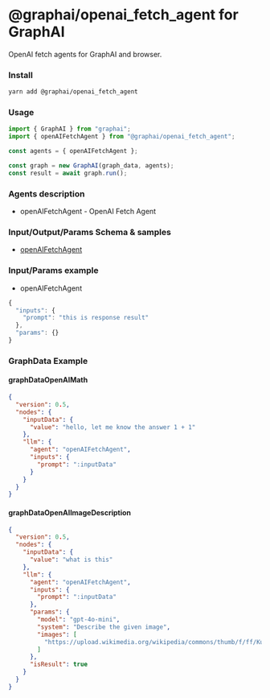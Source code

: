 
# @graphai/openai_fetch_agent for GraphAI

OpenAI fetch agents for GraphAI and browser.

### Install

```sh
yarn add @graphai/openai_fetch_agent
```


### Usage

```typescript
import { GraphAI } from "graphai";
import { openAIFetchAgent } from "@graphai/openai_fetch_agent";

const agents = { openAIFetchAgent };

const graph = new GraphAI(graph_data, agents);
const result = await graph.run();
```

### Agents description
- openAIFetchAgent - OpenAI Fetch Agent

### Input/Output/Params Schema & samples
 - [openAIFetchAgent](https://github.com/receptron/graphai/blob/main/docs/agentDocs/llm/openAIFetchAgent.md)

### Input/Params example
 - openAIFetchAgent


```typescript
{
  "inputs": {
    "prompt": "this is response result"
  },
  "params": {}
}
```






### GraphData Example

#### graphDataOpenAIMath
```json
{
  "version": 0.5,
  "nodes": {
    "inputData": {
      "value": "hello, let me know the answer 1 + 1"
    },
    "llm": {
      "agent": "openAIFetchAgent",
      "inputs": {
        "prompt": ":inputData"
      }
    }
  }
}
```

#### graphDataOpenAIImageDescription
```json
{
  "version": 0.5,
  "nodes": {
    "inputData": {
      "value": "what is this"
    },
    "llm": {
      "agent": "openAIFetchAgent",
      "inputs": {
        "prompt": ":inputData"
      },
      "params": {
        "model": "gpt-4o-mini",
        "system": "Describe the given image",
        "images": [
          "https://upload.wikimedia.org/wikipedia/commons/thumb/f/ff/Kumamoto_Castle_Keep_Tower_20221022-3.jpg/1920px-Kumamoto_Castle_Keep_Tower_20221022-3.jpg"
        ]
      },
      "isResult": true
    }
  }
}
```




